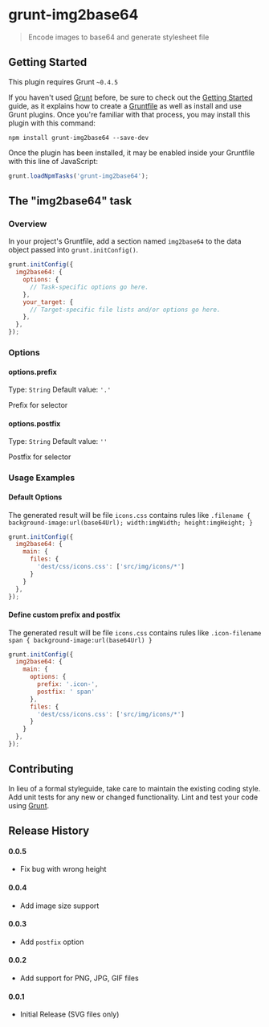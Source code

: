 # grunt-img2base64

> Encode images to base64 and generate stylesheet file  

## Getting Started
This plugin requires Grunt `~0.4.5`

If you haven't used [Grunt](http://gruntjs.com/) before, be sure to check out the [Getting Started](http://gruntjs.com/getting-started) guide, as it explains how to create a [Gruntfile](http://gruntjs.com/sample-gruntfile) as well as install and use Grunt plugins. Once you're familiar with that process, you may install this plugin with this command:

```shell
npm install grunt-img2base64 --save-dev
```

Once the plugin has been installed, it may be enabled inside your Gruntfile with this line of JavaScript:

```js
grunt.loadNpmTasks('grunt-img2base64');
```

## The "img2base64" task

### Overview
In your project's Gruntfile, add a section named `img2base64` to the data object passed into `grunt.initConfig()`.

```js
grunt.initConfig({
  img2base64: {
    options: {
      // Task-specific options go here.
    },
    your_target: {
      // Target-specific file lists and/or options go here.
    },
  },
});
```

### Options

#### options.prefix
Type: `String`
Default value: `'.'`

Prefix for selector

#### options.postfix
Type: `String`
Default value: `''`

Postfix for selector


### Usage Examples

#### Default Options
The generated result will be file `icons.css` 
contains rules like `.filename { background-image:url(base64Url); width:imgWidth; height:imgHeight; }`

```js
grunt.initConfig({
  img2base64: {
    main: {
      files: {
        'dest/css/icons.css': ['src/img/icons/*']
      }
    }
  },
});
```

#### Define custom prefix and postfix
The generated result will be file `icons.css` 
contains rules like `.icon-filename span { background-image:url(base64Url) }`

```js
grunt.initConfig({
  img2base64: {
    main: {
      options: {
        prefix: '.icon-',
        postfix: ' span'
      },
      files: {
        'dest/css/icons.css': ['src/img/icons/*']
      }
    }
  },
});
```

## Contributing
In lieu of a formal styleguide, take care to maintain the existing coding style. Add unit tests for any new or changed functionality. Lint and test your code using [Grunt](http://gruntjs.com/).

## Release History

#### 0.0.5
  * Fix bug with wrong height

#### 0.0.4
  * Add image size support 

#### 0.0.3
  * Add `postfix` option 

#### 0.0.2
  * Add support for PNG, JPG, GIF files 

#### 0.0.1
  * Initial Release (SVG files only)
